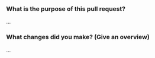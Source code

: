 ### What is the purpose of this pull request?
…

### What changes did you make? (Give an overview)
…
